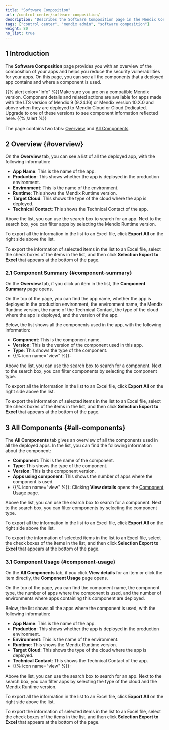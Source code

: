 ```yaml
---
title: "Software Composition"
url: /control-center/software-composition/
description: "Describes the Software Composition page in the Mendix Control Center."
tags: ["control center", "mendix admin", "software composition"]
weight: 80
no_list: true
---
```


## 1 Introduction

The **Software Composition** page provides you with an overview of the composition of your apps and helps you reduce the security vulnerabilities for your apps. On this page, you can see all the components that a deployed app contains and where a component is used.

{{% alert color="info" %}}Make sure you are on a compatible Mendix version. Component details and related actions are available for apps made with the LTS version of Mendix 9 (9.24.16) or Mendix version 10.X.0 and above when they are deployed to Mendix Cloud or Cloud Dedicated. Upgrade to one of these versions to see component information reflected here. {{% /alert %}}

The page contains two tabs: [Overview](#overview) and [All Components](#all-components).

## 2 Overview {#overview}

On the **Overview** tab, you can see a list of all the deployed app, with the following information:

* **App Name**: This is the name of the app.
* **Production**: This shows whether the app is deployed in the production environment.
* **Environment**: This is the name of the environment.
* **Runtime**: This shows the Mendix Runtime version.
* **Target Cloud**: This shows the type of the cloud where the app is deployed.
* **Technical Contact**: This shows the Technical Contact of the app.

Above the list, you can use the search box to search for an app. Next to the search box, you can filter apps by selecting the Mendix Runtime version. 

To export all the information in the list to an Excel file, click **Export All**  on the right side above the list.

To export the information of selected items in the list to an Excel file, select the check boxes of the items in the list, and then click **Selection Export to Excel** that appears at the bottom of the page.

### 2.1 Component Summary {#component-summary}

On the **Overview** tab, if you click an item in the list, the **Component Summary** page opens. 

On the top of the page, you can find the app name, whether the app is deployed in the production environment, the environment name, the Mendix Runtime version, the name of the Technical Contact, the type of the cloud where the app is deployed, and the version of the app.

Below, the list shows all the components used in the app, with the following information: 

* **Component**: This is the component name.
* **Version**: This is the version of the component used in this app.
* **Type**: This shows the type of the component.
* {{% icon name="view" %}}:

Above the list, you can use the search box to search for a component. Next to the search box, you can filter components by selecting the component type.

To export all the information in the list to an Excel file, click **Export All**  on the right side above the list.

To export the information of selected items in the list to an Excel file, select the check boxes of the items in the list, and then click **Selection Export to Excel** that appears at the bottom of the page.

## 3 All Components {#all-components}

The **All Components** tab gives an overview of all the components used in all the deployed apps. In the list, you can find the following information about the component:

* **Component**: This is the name of the component.
* **Type**: This shows the type of the component.
* **Version**: This is the component version.
* **Apps using component**: This shows the number of apps where the component is used.
* {{% icon name="view" %}}: Clicking **View details** opens the [Component Usage](#component-usage) page.

Above the list, you can use the search box to search for a component. Next to the search box, you can filter components by selecting the component type.

To export all the information in the list to an Excel file, click **Export All**  on the right side above the list.

To export the information of selected items in the list to an Excel file, select the check boxes of the items in the list, and then click **Selection Export to Excel** that appears at the bottom of the page.

### 3.1 Component Usage {#component-usage}

On the **All Components** tab, if you click **View details** for an item or click the item directly, the **Component Usage** page opens.

On the top of the page, you can find the component name, the component type, the number of apps where the component is used, and the number of environments where apps containing this component are deployed.

Below, the list shows all the apps where the component is used, with the following information: 

* **App Name**: This is the name of the app.
* **Production**: This shows whether the app is deployed in the production environment.
* **Environment**: This is the name of the environment.
* **Runtime**: This shows the Mendix Runtime version.
* **Target Cloud**: This shows the type of the cloud where the app is deployed.
* **Technical Contact**: This shows the Technical Contact of the app.
* {{% icon name="view" %}}: 

Above the list, you can use the search box to search for an app. Next to the search box, you can filter apps by selecting the type of the cloud and the Mendix Runtime version. 

To export all the information in the list to an Excel file, click **Export All**  on the right side above the list.

To export the information of selected items in the list to an Excel file, select the check boxes of the items in the list, and then click **Selection Export to Excel** that appears at the bottom of the page.